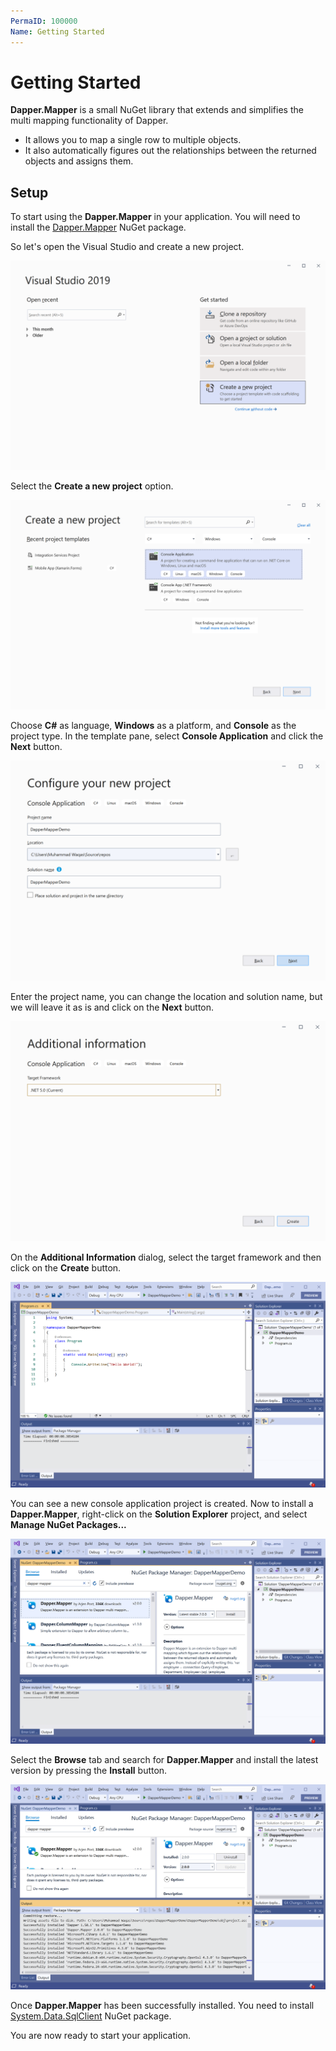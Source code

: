 ```yaml
---
PermaID: 100000
Name: Getting Started
---
```


# Getting Started

**Dapper.Mapper** is a small NuGet library that extends and simplifies the multi mapping functionality of Dapper. 

 - It allows you to map a single row to multiple objects. 
 - It also automatically figures out the relationships between the returned objects and assigns them.

## Setup

To start using the **Dapper.Mapper** in your application. You will need to install the [Dapper.Mapper](https://www.nuget.org/packages/Dapper.Mapper) NuGet package.

So let's open the Visual Studio and create a new project.

<img src="images/setup-1.png" alt="Create a new project">

Select the **Create a new project** option.

<img src="images/setup-2.png" alt="Select Console Application template">

Choose **C#** as language, **Windows** as a platform, and **Console** as the project type. In the template pane, select **Console Application** and click the **Next** button.

<img src="images/setup-3.png" alt="Configure your new project">

Enter the project name, you can change the location and solution name, but we will leave it as is and click on the **Next** button.  

<img src="images/setup-4.png" alt="Additional Information">

On the **Additional Information** dialog, select the target framework and then click on the **Create** button.

<img src="images/setup-5.png" alt="Console Application created">

You can see a new console application project is created. Now to install a **Dapper.Mapper**, right-click on the **Solution Explorer** project, and select **Manage NuGet Packages...**

<img src="images/setup-6.png" alt="Install Dapper.Mapper">

Select the **Browse** tab and search for **Dapper.Mapper** and install the latest version by pressing the **Install** button. 

<img src="images/setup-7.png" alt="Dapper.Mapper installed successfully">

Once **Dapper.Mapper** has been successfully installed. You need to install [System.Data.SqlClient](https://www.nuget.org/packages/System.Data.SqlClient) NuGet package.

You are now ready to start your application.
